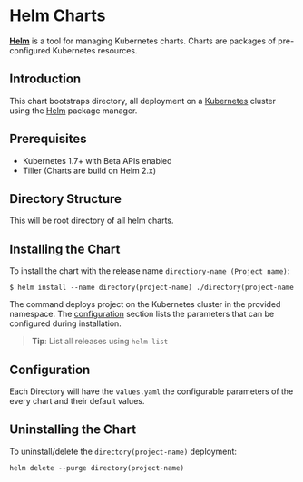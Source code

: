 # Helm Charts 
**[Helm](https://helm.sh)** is a tool for managing Kubernetes charts. Charts are packages of pre-configured Kubernetes resources.


## Introduction

This chart bootstraps directory, all deployment on a [Kubernetes](http://kubernetes.io) cluster using the [Helm](https://helm.sh) package manager.

## Prerequisites

- Kubernetes 1.7+ with Beta APIs enabled
- Tiller (Charts are build on Helm 2.x)



## Directory Structure 
This will be root directory of all helm charts.
## Installing the Chart

To install the chart with the release name `directiory-name (Project name)`:


```
$ helm install --name directory(project-name) ./directory(project-name
```

The command deploys project on the Kubernetes cluster in the provided namespace. The [configuration](#configuration) section lists the parameters that can be configured during installation.

> **Tip**: List all releases using `helm list`

## Configuration

Each Directory will have the `values.yaml` the configurable parameters of the every chart and their default values.



## Uninstalling the Chart

To uninstall/delete the `directory(project-name)` deployment:

```
helm delete --purge directory(project-name)
```
